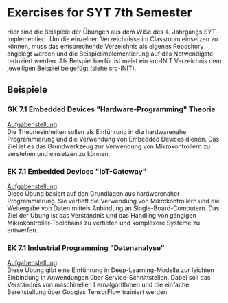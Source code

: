 # Exercises for SYT 7th Semester
Hier sind die Beispiele der Übungen aus dem WiSe des 4. Jahrgangs SYT implementiert.
Um die einzelnen Verzeichnisse im Classroom einsetzen zu können, muss das entsprechende Verzeichnis als eigenes Repository angelegt werden und die Beispielimplementierung auf das Notwendigste reduziert werden. Als Beispiel hierfür ist meist ein src-INIT Verzeichnis dem jeweiligen Beispiel beigefügt (siehe [src-INIT](test-driven-development/src-INIT)).  

## Beispiele
### GK 7.1 Embedded Devices "Hardware-Programming" Theorie
[Aufgabenstellung](hardware-programming/TASK.md)  
Die Theorieeinheiten sollen als Einführung in die hardwarenahe Programmierung und die Verwendung von Embedded Devices dienen. Das Ziel ist es das Grundwerkzeug zur Verwendung von Mikrokontrollern zu verstehen und einsetzen zu können.

### EK 7.1 Embedded Devices "IoT-Gateway"
[Aufgabenstellung](iot-gateway/TASK.md)  
Diese Übung basiert auf den Grundlagen aus hardwarenaher Programmierung. Sie vertieft die Verwendung von Mikrokontrollern und die Weitergabe von Daten mittels Anbindung an Single-Board-Computern. Das Ziel der Übung ist das Verständnis und das Handling von gängigen Mikrokontroller-Toolchains zu vertiefen und komplexere Systeme zu entwerfen.

### EK 7.1 Industrial Programming "Datenanalyse"
[Aufgabenstellung](datenanalyse/TASK.md)  
Diese Übung gibt eine Einführung in Deep-Learning-Modelle zur leichten Einbindung in Anwendungen über Service-Schnittstellen. Dabei soll das Verständnis von maschinellen Lernalgorithmen und die einfache Bereitstellung über Googles TensorFlow trainiert werden.

